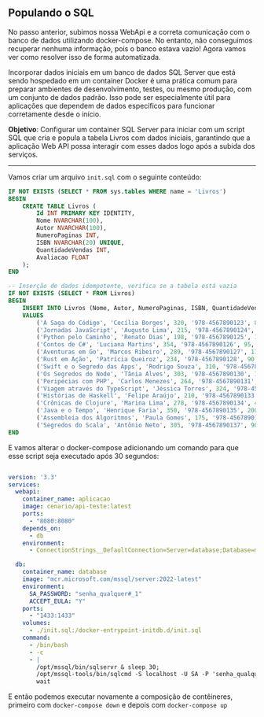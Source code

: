## Populando o SQL

No passo anterior, subimos nossa WebApi e a correta comunicação com o banco de dados utilizando docker-compose. No entanto, não conseguimos recuperar nenhuma informação, pois o banco estava vazio! Agora vamos ver como resolver isso de forma automatizada.

Incorporar dados iniciais em um banco de dados SQL Server que está sendo hospedado em um container Docker é uma prática comum para preparar ambientes de desenvolvimento, testes, ou mesmo produção, com um conjunto de dados padrão. Isso pode ser especialmente útil para aplicações que dependem de dados específicos para funcionar corretamente desde o início.

**Objetivo**: Configurar um container SQL Server para iniciar com um script SQL que cria e popula a tabela Livros com dados iniciais, garantindo que a aplicação Web API possa interagir com esses dados logo após a subida dos serviços.

---

Vamos criar um arquivo `init.sql` com o seguinte conteúdo:

```sql
IF NOT EXISTS (SELECT * FROM sys.tables WHERE name = 'Livros')
BEGIN
    CREATE TABLE Livros (
        Id INT PRIMARY KEY IDENTITY,
        Nome NVARCHAR(100),
        Autor NVARCHAR(100),
        NumeroPaginas INT,
        ISBN NVARCHAR(20) UNIQUE,
        QuantidadeVendas INT,
        Avaliacao FLOAT
    );
END

-- Inserção de dados idempotente, verifica se a tabela está vazia
IF NOT EXISTS (SELECT * FROM Livros)
BEGIN
    INSERT INTO Livros (Nome, Autor, NumeroPaginas, ISBN, QuantidadeVendas, Avaliacao)
    VALUES 
        ('A Saga do Código', 'Cecília Borges', 320, '978-4567890123', 85, 4.7),
        ('Jornadas JavaScript', 'Augusto Lima', 215, '978-4567890124', 120, 4.3),
        ('Python pelo Caminho', 'Renato Dias', 198, '978-4567890125', 150, 4.9),
        ('Contos de C#', 'Luciana Martins', 354, '978-4567890126', 95, 3.8),
        ('Aventuras em Go', 'Marcos Ribeiro', 289, '978-4567890127', 110, 4.2),
        ('Rust em Ação', 'Patrícia Queiroz', 234, '978-4567890128', 90, 4.5),
        ('Swift e o Segredo das Apps', 'Rodrigo Souza', 310, '978-4567890129', 80, 4.0),
        ('Os Segredos do Node', 'Tânia Alves', 303, '978-4567890130', 140, 4.6),
        ('Peripécias com PHP', 'Carlos Menezes', 264, '978-4567890131', 75, 3.9),
        ('Viagem através do TypeScript', 'Jéssica Torres', 324, '978-4567890132', 130, 4.8),
        ('Histórias de Haskell', 'Felipe Araújo', 210, '978-4567890133', 60, 4.1),
        ('Crônicas de Clojure', 'Marina Lima', 278, '978-4567890134', 45, 3.7),
        ('Java e o Tempo', 'Henrique Faria', 350, '978-4567890135', 200, 4.3),
        ('Assembleia dos Algoritmos', 'Paula Gomes', 175, '978-4567890136', 170, 4.6),
        ('Segredos do Scala', 'Antônio Neto', 305, '978-4567890137', 90, 4.5);
END
```

E vamos alterar o docker-compose adicionando um comando para que esse script seja executado após 30 segundos:

```yaml

version: '3.3'
services:
  webapi:
    container_name: aplicacao
    image: cenario/api-teste:latest
    ports:
      - "8080:8080"
    depends_on:
      - db
    environment:
      - ConnectionStrings__DefaultConnection=Server=database;Database=master;User=sa;Password=senha_qualquer#_1;Encrypt=false;

  db:
    container_name: database
    image: "mcr.microsoft.com/mssql/server:2022-latest"
    environment:
      SA_PASSWORD: "senha_qualquer#_1"
      ACCEPT_EULA: "Y"
    ports:
      - "1433:1433"
    volumes:
      - ./init.sql:/docker-entrypoint-initdb.d/init.sql
    command:
      - /bin/bash
      - -c
      - |
        /opt/mssql/bin/sqlservr & sleep 30;
        /opt/mssql-tools/bin/sqlcmd -S localhost -U SA -P 'senha_qualquer#_1' -d master -i /docker-entrypoint-initdb.d/init.sql;
        wait
```

E então podemos executar novamente a composição de contêineres, primeiro com `docker-compose down` e depois com `docker-compose up`
